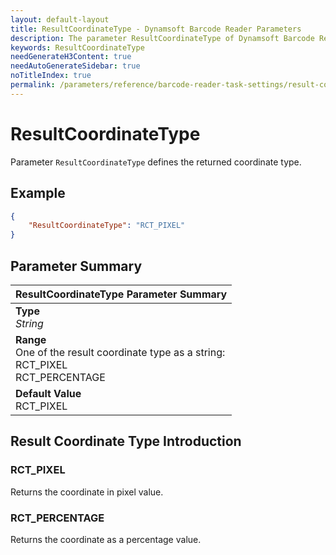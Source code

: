 ```yaml
---
layout: default-layout
title: ResultCoordinateType - Dynamsoft Barcode Reader Parameters
description: The parameter ResultCoordinateType of Dynamsoft Barcode Reader defines the returned coordinate type.
keywords: ResultCoordinateType
needGenerateH3Content: true
needAutoGenerateSidebar: true
noTitleIndex: true
permalink: /parameters/reference/barcode-reader-task-settings/result-coordinate-type.html
---
```


# ResultCoordinateType

Parameter `ResultCoordinateType` defines the returned coordinate type.

## Example

```json
{
    "ResultCoordinateType": "RCT_PIXEL"
}
```

## Parameter Summary

| ResultCoordinateType Parameter Summary |
| :--------------------------------- |
| **Type**<br>*String* |
| **Range**<br>One of the result coordinate type as a string:<br>RCT_PIXEL<br>RCT_PERCENTAGE |
| **Default Value**<br>RCT_PIXEL |

## Result Coordinate Type Introduction

### RCT_PIXEL

Returns the coordinate in pixel value.

### RCT_PERCENTAGE

Returns the coordinate as a percentage value.
